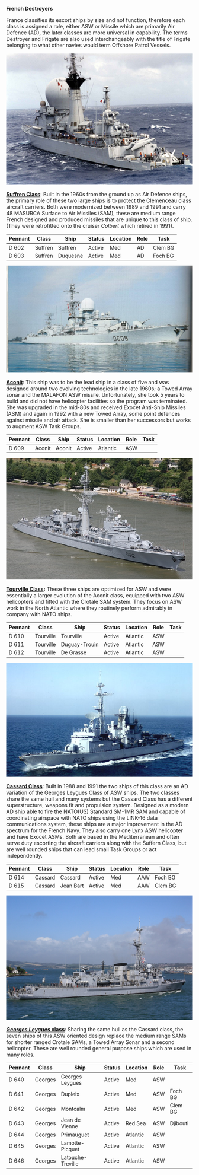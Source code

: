 **French Destroyers**

France classifies its escort ships by size and not function, therefore
each class is assigned a role, either ASW or Missile which are primarily
Air Defence (AD), the later classes are more universal in capability.
The terms Destroyer and Frigate are also used interchangeably with the
title of Frigate belonging to what other navies would term Offshore
Patrol Vessels.

![](/assets/images/nato/fr/navy/destroyers/image1.jpg)

[**Suffren
Class**](http://www.seaforces.org/marint/French-Navy/Destroyer-Frigate/Suffren-class.htm):
Built in the 1960s from the ground up as Air Defence ships, the primary
role of these two large ships is to protect the Clemenceau class
aircraft carriers. Both were modernized between 1989 and 1991 and carry
48 MASURCA Surface to Air Missiles (SAM), these are medium range French
designed and produced missiles that are unique to this class of ship.
(They were retrofitted onto the cruiser *Colbert* which retired in
1991).

| **Pennant** | **Class** | **Ship** | **Status** | **Location** | **Role** | **Task** |
| ----------- | --------- | -------- | ---------- | ------------ | -------- | -------- |
| D 602       | Suffren   | Suffren  | Active     | Med          | AD       | Clem BG  |
| D 603       | Suffren   | Duquesne | Active     | Med          | AD       | Foch BG  |

![](/assets/images/nato/fr/navy/destroyers/image2.jpg)

[**Aconit**](http://www.seaforces.org/marint/French-Navy/Destroyer-Frigate/D-609-FS-Aconit.htm):
This ship was to be the lead ship in a class of five and was designed
around two evolving technologies in the late 1960s; a Towed Array sonar
and the MALAFON ASW missile. Unfortunately, she took 5 years to build
and did not have helicopter facilities so the program was terminated.
She was upgraded in the mid-80s and received Exocet Anti-Ship Missiles
(ASM) and again in 1992 with a new Towed Array, some point defences
against missile and air attack. She is smaller than her successors but
works to augment ASW Task
Groups.

| **Pennant** | **Class** | **Ship** | **Status** | **Location** | **Role** | **Task** |
| ----------- | --------- | -------- | ---------- | ------------ | -------- | -------- |
| D 609       | Aconit    | Aconit   | Active     | Atlantic     | ASW      |          |

![](/assets/images/nato/fr/navy/destroyers/image3.png)

**[Tourville
Class](http://www.seaforces.org/marint/French-Navy/Destroyer-Frigate/Tourville-class.htm):**
These three ships are optimized for ASW and were essentially a larger
evolution of the Aconit class, equipped with two ASW helicopters and
fitted with the Crotale SAM system. They focus on ASW work in the North
Atlantic where they routinely perform admirably in company with NATO
ships.

| **Pennant** | **Class** | **Ship**      | **Status** | **Location** | **Role** | **Task** |
| ----------- | --------- | ------------- | ---------- | ------------ | -------- | -------- |
| D 610       | Tourville | Tourville     | Active     | Atlantic     | ASW      |          |
| D 611       | Tourville | Duguay-Trouin | Active     | Atlantic     | ASW      |          |
| D 612       | Tourville | De Grasse     | Active     | Atlantic     | ASW      |          |

![](/assets/images/nato/fr/navy/destroyers/image4.jpg)

[**Cassard
Class**](http://www.seaforces.org/marint/French-Navy/Destroyer-Frigate/Cassard-class.htm):
Built in 1988 and 1991 the two ships of this class are an AD variation
of the Georges Leygues Class of ASW ships. The two classes share the
same hull and many systems but the Cassard Class has a different
superstructure, weapons fit and propulsion system. Designed as a modern
AD ship able to fire the NATO(US) Standard SM-1MR SAM and capable of
coordinating airspace with NATO ships using the LINK-16 data
communications system, these ships are a major improvement in the AD
spectrum for the French Navy. They also carry one Lynx ASW helicopter
and have Exocet ASMs. Both are based in the Mediterranean and often
serve duty escorting the aircraft carriers along with the Suffern Class,
but are well rounded ships that can lead small Task Groups or act
independently.

| **Pennant** | **Class** | **Ship**  | **Status** | **Location** | **Role** | **Task** |
| ----------- | --------- | --------- | ---------- | ------------ | -------- | -------- |
| D 614       | Cassard   | Cassard   | Active     | Med          | AAW      | Foch BG  |
| D 615       | Cassard   | Jean Bart | Active     | Med          | AAW      | Clem BG  |

![](/assets/images/nato/fr/navy/destroyers/image5.jpg)

[***Georges Leygues*
class**](http://www.seaforces.org/marint/French-Navy/Destroyer-Frigate/Georges-Leygues-class.htm):
Sharing the same hull as the Cassard class, the seven ships of this ASW
oriented design replace the medium range SAMs for shorter ranged Crotale
SAMs, a Towed Array Sonar and a second helicopter. These are well
rounded general purpose ships which are used in many
roles.

| **Pennant** | **Class** | **Ship**          | **Status** | **Location** | **Role** | **Task** |
| ----------- | --------- | ----------------- | ---------- | ------------ | -------- | -------- |
| D 640       | Georges   | Georges Leygues   | Active     | Med          | ASW      |          |
| D 641       | Georges   | Dupleix           | Active     | Med          | ASW      | Foch BG  |
| D 642       | Georges   | Montcalm          | Active     | Med          | ASW      | Clem BG  |
| D 643       | Georges   | Jean de Vienne    | Active     | Red Sea      | ASW      | Djibouti |
| D 644       | Georges   | Primauguet        | Active     | Atlantic     | ASW      |          |
| D 645       | Georges   | Lamotte-Picquet   | Active     | Atlantic     | ASW      |          |
| D 646       | Georges   | Latouche-Treville | Active     | Atlantic     | ASW      |          |
